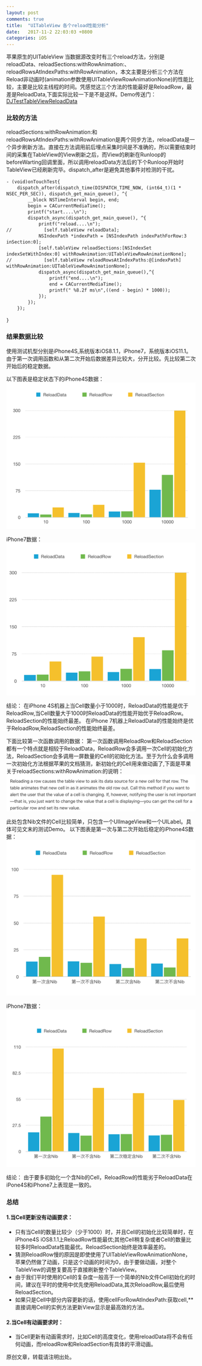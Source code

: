 ```yaml
---
layout: post
comments: true
title:  "UITableView 各个reload性能分析"
date:   2017-11-2 22:03:03 +0800
categories: iOS
---
```


苹果原生的UITableView 当数据源改变时有三个reload方法，分别是reloadData、reloadSections:withRowAnimation:、reloadRowsAtIndexPaths:withRowAnimation，本文主要是分析三个方法在Reload非动画时(animation参数使用UITableViewRowAnimationNone)的性能比较，主要是比较主线程的时间。凭感觉这三个方法的性能最好是ReloadRow，最差是ReloadData,下面实际比较一下是不是这样。Demo传送门：[DJTestTableViewReloadData](https://github.com/Dokay/DJTestDemo/tree/master/DJTestTableViewReloadData)

### 比较的方法
reloadSections:withRowAnimation:和reloadRowsAtIndexPaths:withRowAnimation是两个同步方法，reloadData是一个异步刷新方法。直接在方法调用前后埋点采集时间是不准确的，所以需要结束时间的采集在TableView的View刷新之后，而View的刷新在Runloop的beforeWarting回调里面，所以调用reloadData方法后的下个Runloop开始时TableView已经刷新完毕。dispatch_after是避免其他事件对检测的干扰。
```
- (void)onTouchTest{
    dispatch_after(dispatch_time(DISPATCH_TIME_NOW, (int64_t)(1 * NSEC_PER_SEC)), dispatch_get_main_queue(), ^{
        __block NSTimeInterval begin, end;
        begin = CACurrentMediaTime();
        printf("start....\n");
        dispatch_async(dispatch_get_main_queue(), ^{
            printf("reload....\n");
//            [self.tableView reloadData];
            NSIndexPath *indexPath = [NSIndexPath indexPathForRow:3 inSection:0];
            [self.tableView reloadSections:[NSIndexSet indexSetWithIndex:0] withRowAnimation:UITableViewRowAnimationNone];
//            [self.tableView reloadRowsAtIndexPaths:@[indexPath] withRowAnimation:UITableViewRowAnimationNone];
            dispatch_async(dispatch_get_main_queue(),^{
                printf("end....\n");
                end = CACurrentMediaTime();
                printf(" %8.2f ms\n",((end - begin) * 1000));
            });
        });
    });
    
}
```

### 结果数据比较
使用测试机型分别是iPhone4S,系统版本iOS8.1.1，iPhone7，系统版本iOS11.1。由于第一次调用函数和从第二次开始后数据差异比较大，分开比较。先比较第二次开始后的稳定数据。

以下图表是稳定状态下的iPhone4S数据：
![](/images/posts/reloaddata/Reload_4S_2.png)

iPhone7数据：
![](/images/posts/reloaddata/Reload_7_2.png)

结论：
在iPhone 4S机器上当Cell数量小于1000时，ReloadData的性能是优于ReloadRow,当Cell数量大于1000时ReloadData的性能开始优于ReloadRow。ReloadSection的性能始终最差。
在iPhone 7机器上ReloadData的性能始终是优于ReloadRow,ReloadSection的性能始终最差。


下面比较第一次函数调用的数据：
第一次函数调用ReloadRow和ReloadSection都有一个特点就是相较于ReloadData，ReloadRow会多调用一次Cell的初始化方法，ReloadSection会多调用一屏数量的Cell的初始化方法。至于为什么会多调用一次初始化方法根据苹果的文档猜测，新初始化的Cell用来做动画了,下面是苹果关于reloadSections:withRowAnimation:的说明：
![](/images/posts/reloaddata/ReloadRow_apple.jpg)

此处包含Nib文件的Cell比较简单，只包含一个UIImageView和一个UILabel。具体可见文末的测试Demo。
以下图表是第一次与第二次开始后稳定的iPhone4S数据：
![](/images/posts/reloaddata/Reload_4S_1.png)

iPhone7数据：
![](/images/posts/reloaddata/Reload_7_1.png)

结论：
由于要多初始化一个含Nib的Cell，ReloadRow的性能劣于ReloadData在iPone4S和iPhone7上表现是一致的。

### 总结
#### 1.当Cell更新没有动画要求：
* 只有当Cell的数量比较少（少于1000）时，并且Cell的初始化比较简单时，在iPhone4S iOS8.1.1上ReloadRow性能最优;其他Cell稍复杂或者Cell的数量比较多时ReloadData性能最优。ReloadSection始终是效率最差的。
* 猜测ReloadRow慢的原因是即使使用了UITableViewRowAnimationNone，苹果仍然做了动画，只是这个动画的时间为0，由于要做动画，对整个TableView的调整复要高于直接刷新整个TableView。
* 由于我们平时使用的Cell的复杂度一般高于一个简单的Nib文件Cell初始化的时间，建议在平时的使用中优先使用ReloadData,其次ReloadRow,最后使用ReloadSection。
* 如果只是Cell中部分内容更新的话，使用cellForRowAtIndexPath:获取cell,**直接调用Cell的实例方法更新View显示是最高效的方法。

#### 2.当Cell有动画要求时：
* 当Cell更新有动画需求时，比如Cell的高度变化，使用reloadData将不会有任何动画，而reloadRow和ReloadSection有具体的平滑动画。


原创文章，转载请注明出处。

